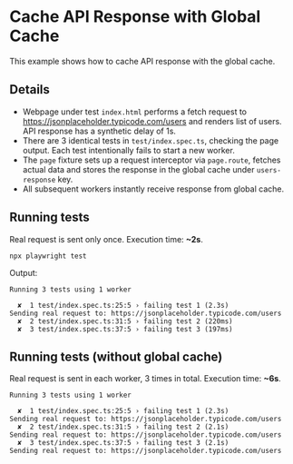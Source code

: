 # Cache API Response with Global Cache

This example shows how to cache API response with the global cache.

## Details

- Webpage under test `index.html` performs a fetch request to https://jsonplaceholder.typicode.com/users and renders list of users. API response has a synthetic delay of 1s.
- There are 3 identical tests in `test/index.spec.ts`, checking the page output. Each test intentionally fails to start a new worker.
- The `page` fixture sets up a request interceptor via `page.route`, fetches actual data and stores the  response in the global cache under `users-response` key.
- All subsequent workers instantly receive response from global cache.

## Running tests

Real request is sent only once. Execution time: **~2s**.
```
npx playwright test
```
Output:
```
Running 3 tests using 1 worker

  ✘  1 test/index.spec.ts:25:5 › failing test 1 (2.3s)
Sending real request to: https://jsonplaceholder.typicode.com/users
  ✘  2 test/index.spec.ts:31:5 › failing test 2 (220ms)
  ✘  3 test/index.spec.ts:37:5 › failing test 3 (197ms)
```

## Running tests (without global cache)

Real request is sent in each worker, 3 times in total. Execution time: **~6s**.
```
Running 3 tests using 1 worker

  ✘  1 test/index.spec.ts:25:5 › failing test 1 (2.3s)
Sending real request to: https://jsonplaceholder.typicode.com/users
  ✘  2 test/index.spec.ts:31:5 › failing test 2 (2.1s)
Sending real request to: https://jsonplaceholder.typicode.com/users
  ✘  3 test/index.spec.ts:37:5 › failing test 3 (2.1s)
Sending real request to: https://jsonplaceholder.typicode.com/users
```
